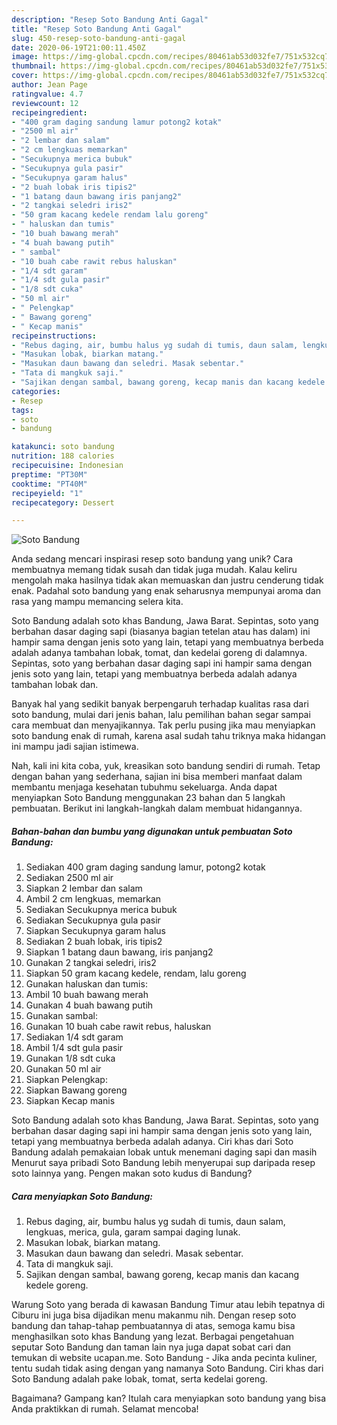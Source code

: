 ```yaml
---
description: "Resep Soto Bandung Anti Gagal"
title: "Resep Soto Bandung Anti Gagal"
slug: 450-resep-soto-bandung-anti-gagal
date: 2020-06-19T21:00:11.450Z
image: https://img-global.cpcdn.com/recipes/80461ab53d032fe7/751x532cq70/soto-bandung-foto-resep-utama.jpg
thumbnail: https://img-global.cpcdn.com/recipes/80461ab53d032fe7/751x532cq70/soto-bandung-foto-resep-utama.jpg
cover: https://img-global.cpcdn.com/recipes/80461ab53d032fe7/751x532cq70/soto-bandung-foto-resep-utama.jpg
author: Jean Page
ratingvalue: 4.7
reviewcount: 12
recipeingredient:
- "400 gram daging sandung lamur potong2 kotak"
- "2500 ml air"
- "2 lembar dan salam"
- "2 cm lengkuas memarkan"
- "Secukupnya merica bubuk"
- "Secukupnya gula pasir"
- "Secukupnya garam halus"
- "2 buah lobak iris tipis2"
- "1 batang daun bawang iris panjang2"
- "2 tangkai seledri iris2"
- "50 gram kacang kedele rendam lalu goreng"
- " haluskan dan tumis"
- "10 buah bawang merah"
- "4 buah bawang putih"
- " sambal"
- "10 buah cabe rawit rebus haluskan"
- "1/4 sdt garam"
- "1/4 sdt gula pasir"
- "1/8 sdt cuka"
- "50 ml air"
- " Pelengkap"
- " Bawang goreng"
- " Kecap manis"
recipeinstructions:
- "Rebus daging, air, bumbu halus yg sudah di tumis, daun salam, lengkuas, merica, gula, garam sampai daging lunak."
- "Masukan lobak, biarkan matang."
- "Masukan daun bawang dan seledri. Masak sebentar."
- "Tata di mangkuk saji."
- "Sajikan dengan sambal, bawang goreng, kecap manis dan kacang kedele goreng."
categories:
- Resep
tags:
- soto
- bandung

katakunci: soto bandung 
nutrition: 188 calories
recipecuisine: Indonesian
preptime: "PT30M"
cooktime: "PT40M"
recipeyield: "1"
recipecategory: Dessert

---
```



![Soto Bandung](https://img-global.cpcdn.com/recipes/80461ab53d032fe7/751x532cq70/soto-bandung-foto-resep-utama.jpg)

Anda sedang mencari inspirasi resep soto bandung yang unik? Cara membuatnya memang tidak susah dan tidak juga mudah. Kalau keliru mengolah maka hasilnya tidak akan memuaskan dan justru cenderung tidak enak. Padahal soto bandung yang enak seharusnya mempunyai aroma dan rasa yang mampu memancing selera kita.

Soto Bandung adalah soto khas Bandung, Jawa Barat. Sepintas, soto yang berbahan dasar daging sapi (biasanya bagian tetelan atau has dalam) ini hampir sama dengan jenis soto yang lain, tetapi yang membuatnya berbeda adalah adanya tambahan lobak, tomat, dan kedelai goreng di dalamnya. Sepintas, soto yang berbahan dasar daging sapi ini hampir sama dengan jenis soto yang lain, tetapi yang membuatnya berbeda adalah adanya tambahan lobak dan.

Banyak hal yang sedikit banyak berpengaruh terhadap kualitas rasa dari soto bandung, mulai dari jenis bahan, lalu pemilihan bahan segar sampai cara membuat dan menyajikannya. Tak perlu pusing jika mau menyiapkan soto bandung enak di rumah, karena asal sudah tahu triknya maka hidangan ini mampu jadi sajian istimewa.


Nah, kali ini kita coba, yuk, kreasikan soto bandung sendiri di rumah. Tetap dengan bahan yang sederhana, sajian ini bisa memberi manfaat dalam membantu menjaga kesehatan tubuhmu sekeluarga. Anda dapat menyiapkan Soto Bandung menggunakan 23 bahan dan 5 langkah pembuatan. Berikut ini langkah-langkah dalam membuat hidangannya.

<!--inarticleads1-->

##### Bahan-bahan dan bumbu yang digunakan untuk pembuatan Soto Bandung:

1. Sediakan 400 gram daging sandung lamur, potong2 kotak
1. Sediakan 2500 ml air
1. Siapkan 2 lembar dan salam
1. Ambil 2 cm lengkuas, memarkan
1. Sediakan Secukupnya merica bubuk
1. Sediakan Secukupnya gula pasir
1. Siapkan Secukupnya garam halus
1. Sediakan 2 buah lobak, iris tipis2
1. Siapkan 1 batang daun bawang, iris panjang2
1. Gunakan 2 tangkai seledri, iris2
1. Siapkan 50 gram kacang kedele, rendam, lalu goreng
1. Gunakan  haluskan dan tumis:
1. Ambil 10 buah bawang merah
1. Gunakan 4 buah bawang putih
1. Gunakan  sambal:
1. Gunakan 10 buah cabe rawit rebus, haluskan
1. Sediakan 1/4 sdt garam
1. Ambil 1/4 sdt gula pasir
1. Gunakan 1/8 sdt cuka
1. Gunakan 50 ml air
1. Siapkan  Pelengkap:
1. Siapkan  Bawang goreng
1. Siapkan  Kecap manis


Soto Bandung adalah soto khas Bandung, Jawa Barat. Sepintas, soto yang berbahan dasar daging sapi ini hampir sama dengan jenis soto yang lain, tetapi yang membuatnya berbeda adalah adanya. Ciri khas dari Soto Bandung adalah pemakaian lobak untuk menemani daging sapi dan masih Menurut saya pribadi Soto Bandung lebih menyerupai sup daripada resep soto lainnya yang. Pengen makan soto kudus di Bandung? 

<!--inarticleads2-->

##### Cara menyiapkan Soto Bandung:

1. Rebus daging, air, bumbu halus yg sudah di tumis, daun salam, lengkuas, merica, gula, garam sampai daging lunak.
1. Masukan lobak, biarkan matang.
1. Masukan daun bawang dan seledri. Masak sebentar.
1. Tata di mangkuk saji.
1. Sajikan dengan sambal, bawang goreng, kecap manis dan kacang kedele goreng.


Warung Soto yang berada di kawasan Bandung Timur atau lebih tepatnya di Ciburu ini juga bisa dijadikan menu makanmu nih. Dengan resep soto bandung dan tahap-tahap pembuatannya di atas, semoga kamu bisa menghasilkan soto khas Bandung yang lezat. Berbagai pengetahuan seputar Soto Bandung dan taman lain nya juga dapat sobat cari dan temukan di website ucapan.me. Soto Bandung - Jika anda pecinta kuliner, tentu sudah tidak asing dengan yang namanya Soto Bandung. Ciri khas dari Soto Bandung adalah pake lobak, tomat, serta kedelai goreng. 

Bagaimana? Gampang kan? Itulah cara menyiapkan soto bandung yang bisa Anda praktikkan di rumah. Selamat mencoba!
